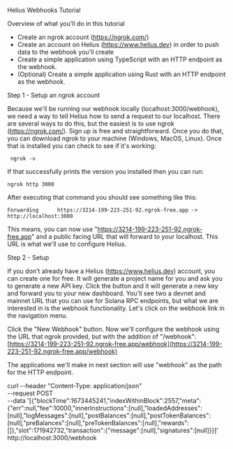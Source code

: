 Helius Webhooks Tutorial

Overview of what you'll do in this tutorial

 - Create an ngrok account (https://ngrok.com/)
 - Create an account on Helius (https://www.helius.dev)  in order to push data to the webhook you'll create
 - Create a simple application using TypeScript with an HTTP endpoint as the webhook.
 - (Optional) Create a simple application using Rust with an HTTP endpoint as the webhook.

Step 1 - Setup an ngrok account

Because we'll be running our webhook locally (localhost:3000/webhook), we need a way to tell Helius how to send a request to our localhost. There are several ways to do this, but the easiest is to use ngrok (https://ngrok.com/). Sign up is free and straightforward. Once you do that, you can download ngrok to your machine (Windows, MacOS, Linux). Once that is installed you can check to see if it's working:

     ngrok -v

If that successfully prints the version you installed then you can run:

    ngrok http 3000

After executing that command you should see something like this:

    Forwarding      https://3214-199-223-251-92.ngrok-free.app -> http://localhost:3000

This means, you can now use "https://3214-199-223-251-92.ngrok-free.app" and a public facing URL that will forward to your localhost. This URL is what we'll use to configure Helius.

Step 2 - Setup

If you don't already have a Helius (https://www.helius.dev) account, you can create one for free. It will generate a project name for you and ask you to generate a new API key. Click the button and it will generate a new key and forward you to your new dashboard. You'll see two a devnet and mainnet URL that you can use for Solana RPC endpoints, but what we are interested in is the webhook functionality. Let's click on the webhook link in the navigation menu.

Click the "New Webhook" button. Now we'll configure the webhook using the URL that ngrok provided, but with the addition of "/webhook": [https://3214-199-223-251-92.ngrok-free.app/webhook](https://3214-199-223-251-92.ngrok-free.app/webhook)

The applications we'll make in next section will use "webhook" as the path for the HTTP endpoint.



curl --header "Content-Type: application/json" \
--request POST \
--data '[{"blockTime":1673445241,"indexWithinBlock":2557,"meta":{"err":null,"fee":10000,"innerInstructions":[null],"loadedAddresses":[null],"logMessages":[null],"postBalances":[null],"postTokenBalances":[null],"preBalances":[null],"preTokenBalances":[null],"rewards":[]},"slot":171942732,"transaction":{"message":[null],"signatures":[null]}}]' \
http://localhost:3000/webhook

